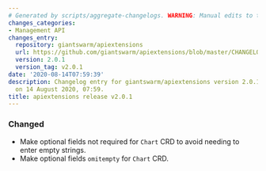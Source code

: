 ```yaml
---
# Generated by scripts/aggregate-changelogs. WARNING: Manual edits to this files will be overwritten.
changes_categories:
- Management API
changes_entry:
  repository: giantswarm/apiextensions
  url: https://github.com/giantswarm/apiextensions/blob/master/CHANGELOG.md#201---2020-08-13
  version: 2.0.1
  version_tag: v2.0.1
date: '2020-08-14T07:59:39'
description: Changelog entry for giantswarm/apiextensions version 2.0.1, published
  on 14 August 2020, 07:59.
title: apiextensions release v2.0.1
---
```


### Changed
- Make optional fields not required for `Chart` CRD to avoid
needing to enter empty strings.
- Make optional fields `omitempty` for `Chart` CRD.
